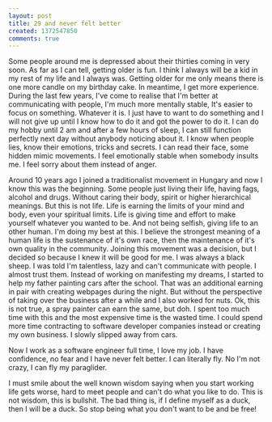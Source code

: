 ```yaml
---
layout: post
title: 29 and never felt better
created: 1372547850
comments: true
---
```

Some people around me is depressed about their thirties coming in very soon. As far as I can tell, getting older is fun. I think I always will be a kid in my rest of my life and I always was. Getting older for me only means there is one more candle on my birthday cake. In meantime, I get more experience. During the last few years, I've come to realise that I'm better at communicating with people, I'm much more mentally stable, It's easier to focus on something. Whatever it is. I just have to want to do something and I will not give up until I know how to do it and got the power to do it. I can do my hobby until 2 am and after a few hours of sleep, I can still function perfectly next day without anybody noticing about it. I know when people lies, know their emotions, tricks and secrets. I can read their face, some hidden mimic movements. I feel emotionally stable when somebody insults me. I feel sorry about them instead of anger.

Around 10 years ago I joined a traditionalist movement in Hungary and now I know this was the beginning. Some people just living their life, having fags, alcohol and drugs. Without caring their body, spirit or higher hierarchical meanings. But this is not life. Life is earning the limits of your mind and body, even your spiritual limits. Life is giving time and effort to make yourself whatever you wanted to be. And not being selfish, giving life to an other human. I'm doing my best at this. I believe the strongest meaning of a human life is the sustenance of it's own race, then the maintenance of it's own quality in the community. Joining this movement was a decision, but I decided so because I knew it will be good for me. I was always a black sheep. I was told I'm talentless, lazy and can't communicate with people. I almost trust them. Instead of working on manifesting my dreams, I started to help my father painting cars after the school. That was an additional earning in pair with creating webpages during the night. But without the perspective of taking over the business after a while and I also worked for nuts. Ok, this is not true, a spray painter can earn the same, but doh. I spent too much time with this and the most expensive time is the wasted time. I could spend more time contracting to software developer companies instead or creating my own business. I slowly slipped away from cars.

Now I work as a software engineer full time, I love my job. I have confidence, no fear and I have never felt better. I can literally fly. No I'm not crazy, I can fly my paraglider.

I must smile about the well known wisdom saying when you start working life gets worse, hard to meet people and can't do what you like to do. This is not wisdom, this is bullshit. The bad thing is, if I define myself as a duck, then I will be a duck. So stop being what you don't want to be and be free!
